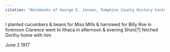 ```yaml
---
citation: "Notebooks of George E. Jansen, Tompkins County History Center, Ithaca NY."
---
```

I planted cucumbers & beans for Miss Mills & harrowed for Billy Roe in forenoon Clarence went to Ithaca in afternoon & evening Shon[?] fetched Dorthy home with him

June 2 1917
